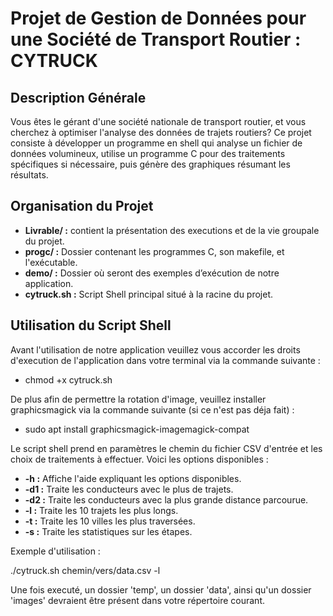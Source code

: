 # Projet de Gestion de Données pour une Société de Transport Routier : CYTRUCK

## Description Générale

Vous êtes le gérant d'une société nationale de transport routier, et vous cherchez à optimiser l'analyse des données de trajets routiers? Ce projet consiste à développer un programme en shell qui analyse un fichier de données volumineux, utilise un programme C pour des traitements spécifiques si nécessaire, puis génère des graphiques résumant les résultats.

## Organisation du Projet

- **Livrable/ :** contient la présentation des executions et de la vie groupale du projet.
- **progc/ :** Dossier contenant les programmes C, son makefile, et l'exécutable.
- **demo/ :** Dossier où seront des exemples d’exécution de notre application.
- **cytruck.sh :** Script Shell principal situé à la racine du projet.

## Utilisation du Script Shell

Avant l'utilisation de notre application veuillez vous accorder les droits d'execution de l'application dans votre terminal via la commande suivante :
- chmod +x cytruck.sh

De plus afin de permettre la rotation d'image, veuillez installer graphicsmagick via la commande suivante (si ce n'est pas déja fait) :
- sudo apt install graphicsmagick-imagemagick-compat

Le script shell prend en paramètres le chemin du fichier CSV d'entrée et les choix de traitements à effectuer. Voici les options disponibles :

- **-h :** Affiche l'aide expliquant les options disponibles.
- **-d1 :** Traite les conducteurs avec le plus de trajets.
- **-d2 :** Traite les conducteurs avec la plus grande distance parcourue.
- **-l :** Traite les 10 trajets les plus longs.
- **-t :** Traite les 10 villes les plus traversées.
- **-s :** Traite les statistiques sur les étapes.

Exemple d'utilisation :

./cytruck.sh chemin/vers/data.csv -l

Une fois executé, un dossier 'temp', un dossier 'data', ainsi qu'un dossier 'images' devraient être présent dans votre répertoire courant.
